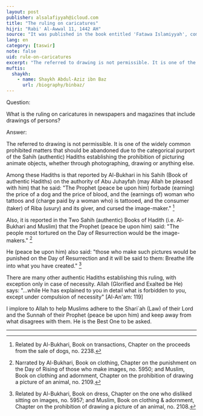 ```yaml
---
layout: post
publisher: alsalafiyyah@icloud.com
title: "The ruling on caricatures"
hijri: "Rabi' Al-Awwal 11, 1442 AH"
source: "It was published in the book entitled 'Fatawa Islamiyyah', compiled by Shaykh Muhammad Al-Musnad p. 4/362"
lang: en
category: [taswir]
note: false
uid: rule-on-caricatures
excerpt: "The referred to drawing is not permissible. It is one of the widely common prohibited matters that should be abandoned due to the categorical purport of the Sahih (authentic) Hadiths establishing the prohibition of picturing animate objects, whether through photographing, drawing or anything else."
muftis:
  shaykh: 
    - name: Shaykh Abdul-Aziz ibn Baz
      url: /biography/binbaz/
---
```


Question: 

What is the ruling on caricatures in newspapers and magazines that include drawings of persons?

Answer: 

The referred to drawing is not permissible. It is one of the widely common prohibited matters that should be abandoned due to the categorical purport of the Sahih (authentic) Hadiths establishing the prohibition of picturing animate objects, whether through photographing, drawing or anything else. 

Among these Hadiths is that reported by Al-Bukhari in his Sahih (Book of authentic Hadiths) on the authority of Abu Juhayfah (may Allah be pleased with him) that he said: "The Prophet (peace be upon him) forbade (earning) the price of a dog and the price of blood, and the (earnings of) woman who tattoos and (charge paid by a woman who) is tattooed, and the consumer (taker) of Riba (usury) and its giver, and cursed the image-maker." [^1]

Also, it is reported in the Two Sahih (authentic) Books of Hadith (i.e. Al-Bukhari and Muslim) that the Prophet (peace be upon him) said: "The people most tortured on the Day of Resurrection would be the image-makers." [^2]

He (peace be upon him) also said: "those who make such pictures would be punished on the Day of Resurrection and it will be said to them: Breathe life into what you have created." [^3]

There are many other authentic Hadiths establishing this ruling, with exception only in case of necessity. Allah (Glorified and Exalted be He) says: "...while He has explained to you in detail what is forbidden to you, except under compulsion of necessity" [Al-An'am: 119]

I implore to Allah to help Muslims adhere to the Shari`ah (Law) of their Lord and the Sunnah of their Prophet (peace be upon him) and keep away from what disagrees with them. He is the Best One to be asked. 

---

[^1]: Related by Al-Bukhari, Book on transactions, Chapter on the proceeds from the sale of dogs, no. 2238.
[^2]: Narrated by Al-Bukhari, Book on clothing, Chapter on the punishment on the Day of Rising of those who make images, no. 5950; and Muslim, Book on clothing and adornment, Chapter on the prohibition of drawing a picture of an animal, no. 2109.
[^3]: Related by Al-Bukhari, Book on dress, Chapter on the one who disliked sitting on images, no. 5957; and Muslim, Book on clothing & adornment, Chapter on the prohibition of drawing a picture of an animal, no. 2108.
